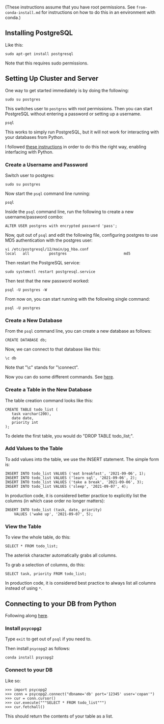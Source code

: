 (These instructions assume that you have root permissions.
See `from-conda-install.md` for instructions on how to do this in an environment with conda.)

## Installing PostgreSQL

Like this:
```
sudo apt-get install postgresql
```
Note that this requires sudo permissions.


## Setting Up Cluster and Server

One way to get started immediately is by doing the following:
```
sudo su postgres
```
This switches user to `postgres` with root permissions. Then you can start PostgreSQL without entering a password or setting up a username.
```
psql
```
This works to simply run PostgreSQL, but it will not work for interacting with your databases from Python.

I followed [these instructions](https://ubuntu.com/server/docs/databases-postgresql) in order to do this the right way, enabling interfacing with Python.

### Create a Username and Password

Switch user to postgres:
```
sudo su postgres
```
Now start the `psql` command line running:
```
psql
```
Inside the `psql` command line, run the following to create a new username/password combo:
```
ALTER USER postgres with encrypted password 'pass';
```

Now, quit out of `psql` and edit the following file, configuring postgres to use MD5 authentication with the postgres user:
```
vi /etc/postgresql/12/main/pg_hba.conf
local   all         postgres                          md5
```
Then restart the PostgreSQL service:
```
sudo systemctl restart postgresql.service
```
Then test that the new password worked:
```
psql -U postgres -W
```
From now on, you can start running with the following single command:
```
psql -U postgres
```

### Create a New Database

From the `psql` command line, you can create a new database as follows:
```
CREATE DATABASE db;
```
Now, we can connect to that database like this:
```
\c db
```
Note that "\c" stands for "\connect".

Now you can do some different commands. See
[here](https://www.postgresql.org/docs/8.0/tutorial-select.html).


### Create a Table in the New Database

The table creation command looks like this:
```
CREATE TABLE todo_list (
   task varchar(200),
   date date,
   priority int
);
```
To delete the first table, you would do "DROP TABLE todo_list;".

### Add Values to the Table

To add values into the table, we use the INSERT statement.
The simple form is:
```
INSERT INTO todo_list VALUES ('eat breakfast', '2021-09-06', 1);
INSERT INTO todo_list VALUES ('learn sql', '2021-09-06', 2);
INSERT INTO todo_list VALUES ('take a break', '2021-09-06', 3);
INSERT INTO todo_list VALUES ('sleep', '2021-09-07', 4);
```

In production code, it is considered better practice to explicitly list the columns (in which
case order no longer matters):
```
INSERT INTO todo_list (task, date, priority)
    VALUES ('wake up', '2021-09-07', 5);
```

### View the Table

To view the whole table, do this:
```
SELECT * FROM todo_list;
```
The asterisk character automatically grabs all columns.

To grab a selection of columns, do this:
```
SELECT task, priority FROM todo_list;
```
In production code, it is considered best practice to always list all columns instead of using `*`.

## Connecting to your DB from Python

Following along [here](https://www.postgresqltutorial.com/postgresql-python/).

### Install `psycopg2`

Type `exit` to get out of `psql` if you need to.

Then install `psycopg2` as follows:
```
conda install psycopg2
```

### Connect to your DB

Like so:
```
>>> import psycopg2
>>> conn = psycopg2.connect("dbname='db' port='12345' user='copan'")
>>> cur = conn.cursor()
>>> cur.execute("""SELECT * FROM todo_list""")
>>> cur.fetchall()
```
This should return the contents of your table as a list.


